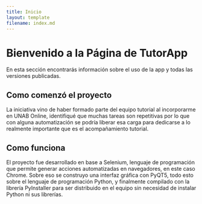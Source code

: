 ```yaml
---
title: Inicio
layout: template
filename: index.md
--- 
```

# Bienvenido a la Página de TutorApp

En esta sección encontrarás información sobre el uso de la app y todas las versiones publicadas.

## Como comenzó el proyecto

La iniciativa vino de haber formado parte del equipo tutorial al incorporarme en UNAB Online, identifiqué que muchas tareas son repetitivas por lo que con alguna automatización se podría liberar esa carga para dedicarse a lo realmente importante que es el acompañamiento tutorial.

## Como funciona

El proyecto fue desarrollado en base a Selenium, lenguaje de programación que permite generar acciones automatizadas en navegadores, en este caso Chrome. Sobre eso se construyo una interfaz gráfica con PyQT5, todo esto sobre el lenguaje de programación Python, y finalmente compilado con la librería PyInstaller para ser distribuido en el equipo sin necesidad de instalar Python ni sus librerías.
